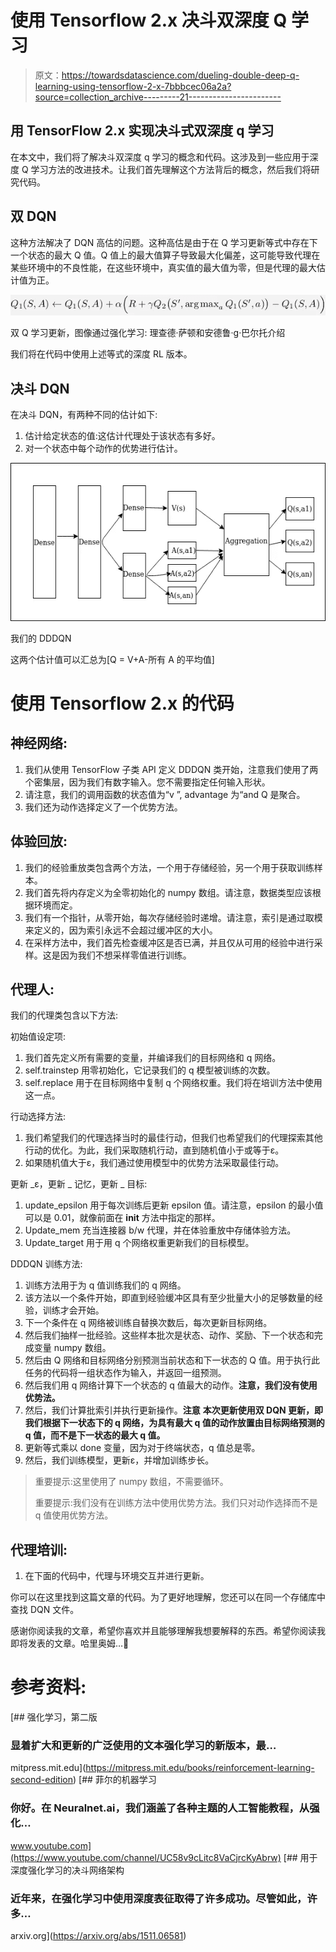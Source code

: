 # 使用 Tensorflow 2.x 决斗双深度 Q 学习

> 原文：<https://towardsdatascience.com/dueling-double-deep-q-learning-using-tensorflow-2-x-7bbbcec06a2a?source=collection_archive---------21----------------------->

## 用 TensorFlow 2.x 实现决斗式双深度 q 学习

在本文中，我们将了解决斗双深度 q 学习的概念和代码。这涉及到一些应用于深度 Q 学习方法的改进技术。让我们首先理解这个方法背后的概念，然后我们将研究代码。

## 双 DQN

这种方法解决了 DQN 高估的问题。这种高估是由于在 Q 学习更新等式中存在下一个状态的最大 Q 值。Q 值上的最大值算子导致最大化偏差，这可能导致代理在某些环境中的不良性能，在这些环境中，真实值的最大值为零，但是代理的最大估计值为正。

![](img/fb716dede0fccbf5298eda61b43e534b.png)

双 Q 学习更新，图像通过强化学习:
理查德·萨顿和安德鲁·g·巴尔托介绍

我们将在代码中使用上述等式的深度 RL 版本。

## 决斗 DQN

在决斗 DQN，有两种不同的估计如下:

1.  估计给定状态的值:这估计代理处于该状态有多好。
2.  对一个状态中每个动作的优势进行估计。

![](img/ca15cc5f23bf8d8765e34564c7308f90.png)

我们的 DDDQN

这两个估计值可以汇总为[Q = V+A-所有 A 的平均值]

# 使用 Tensorflow 2.x 的代码

## 神经网络:

1.  我们从使用 TensorFlow 子类 API 定义 DDDQN 类开始，注意我们使用了两个密集层，因为我们有数字输入。您不需要指定任何输入形状。
2.  请注意，我们的调用函数的状态值为“v ”, advantage 为“and Q 是聚合。
3.  我们还为动作选择定义了一个优势方法。

## 体验回放:

1.  我们的经验重放类包含两个方法，一个用于存储经验，另一个用于获取训练样本。
2.  我们首先将内存定义为全零初始化的 numpy 数组。请注意，数据类型应该根据环境而定。
3.  我们有一个指针，从零开始，每次存储经验时递增。请注意，索引是通过取模来定义的，因为索引永远不会超过缓冲区的大小。
4.  在采样方法中，我们首先检查缓冲区是否已满，并且仅从可用的经验中进行采样。这是因为我们不想采样零值进行训练。

## 代理人:

我们的代理类包含以下方法:

初始值设定项:

1.  我们首先定义所有需要的变量，并编译我们的目标网络和 q 网络。
2.  self.trainstep 用零初始化，它记录我们的 q 模型被训练的次数。
3.  self.replace 用于在目标网络中复制 q 个网络权重。我们将在培训方法中使用这一点。

行动选择方法:

1.  我们希望我们的代理选择当时的最佳行动，但我们也希望我们的代理探索其他行动的优化。为此，我们采取随机行动，直到随机值小于或等于ε。
2.  如果随机值大于ε，我们通过使用模型中的优势方法采取最佳行动。

更新 _ε，更新 _ 记忆，更新 _ 目标:

1.  update_epsilon 用于每次训练后更新 epsilon 值。请注意，epsilon 的最小值可以是 0.01，就像前面在 __init__ 方法中指定的那样。
2.  Update_mem 充当连接器 b/w 代理，并在体验重放中存储体验方法。
3.  Update_target 用于用 q 个网络权重更新我们的目标模型。

DDDQN 训练方法:

1.  训练方法用于为 q 值训练我们的 q 网络。
2.  该方法以一个条件开始，即直到经验缓冲区具有至少批量大小的足够数量的经验，训练才会开始。
3.  下一个条件在 q 网络被训练自替换次数后，每次更新目标网络。
4.  然后我们抽样一批经验。这些样本批次是状态、动作、奖励、下一个状态和完成变量 numpy 数组。
5.  然后由 Q 网络和目标网络分别预测当前状态和下一状态的 Q 值。用于执行此任务的代码将一组状态作为输入，并返回一组预测。
6.  然后我们用 q 网络计算下一个状态的 q 值最大的动作。**注意，我们没有使用优势法。**
7.  然后，我们计算批索引并执行更新操作。**注意** **本次更新使用双 DQN 更新，即我们根据下一状态下的 q 网络，为具有最大 q 值的动作放置由目标网络预测的 q 值，而不是下一状态的最大 q 值。**
8.  更新等式乘以 done 变量，因为对于终端状态，q 值总是零。
9.  然后，我们训练模型，更新ε，并增加训练步长。

> 重要提示:这里使用了 numpy 数组，不需要循环。
> 
> 重要提示:我们没有在训练方法中使用优势方法。我们只对动作选择而不是 q 值使用优势方法。

## 代理培训:

1.  在下面的代码中，代理与环境交互并进行更新。

你可以在这里找到这篇文章的代码。为了更好地理解，您还可以在同一个存储库中查找 DQN 文件。

感谢你阅读我的文章，希望你喜欢并且能够理解我想要解释的东西。希望你阅读我即将发表的文章。哈里奥姆…🙏

# 参考资料:

[](https://mitpress.mit.edu/books/reinforcement-learning-second-edition) [## 强化学习，第二版

### 显着扩大和更新的广泛使用的文本强化学习的新版本，最…

mitpress.mit.edu](https://mitpress.mit.edu/books/reinforcement-learning-second-edition) [](https://www.youtube.com/channel/UC58v9cLitc8VaCjrcKyAbrw) [## 菲尔的机器学习

### 你好。在 Neuralnet.ai，我们涵盖了各种主题的人工智能教程，从强化…

www.youtube.com](https://www.youtube.com/channel/UC58v9cLitc8VaCjrcKyAbrw)  [## 用于深度强化学习的决斗网络架构

### 近年来，在强化学习中使用深度表征取得了许多成功。尽管如此，许多…

arxiv.org](https://arxiv.org/abs/1511.06581)